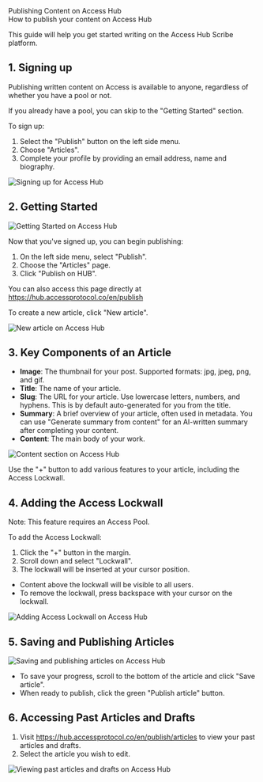 <div className="md-title">Publishing Content on Access Hub</div>
<div className="md-description">How to publish your content on Access Hub</div>

This guide will help you get started writing on the Access Hub Scribe platform.

## 1. Signing up

Publishing written content on Access is available to anyone, regardless of whether you have a pool or not.

If you already have a pool, you can skip to the "Getting Started" section.

To sign up:

1. Select the "Publish" button on the left side menu.
2. Choose "Articles".
3. Complete your profile by providing an email address, name and biography.

![Signing up for Access Hub](/publish-on-hub/image7.png)

## 2. Getting Started

![Getting Started on Access Hub](/publish-on-hub/image2.png)

Now that you've signed up, you can begin publishing:

1. On the left side menu, select "Publish".
2. Choose the "Articles" page.
3. Click "Publish on HUB".

You can also access this page directly at https://hub.accessprotocol.co/en/publish

To create a new article, click "New article".

![New article on Access Hub](/publish-on-hub/image4.png)

## 3. Key Components of an Article

- **Image**: The thumbnail for your post. Supported formats: jpg, jpeg, png, and gif.
- **Title**: The name of your article.
- **Slug**: The URL for your article. Use lowercase letters, numbers, and hyphens. This is by default auto-generated for you from the title.
- **Summary**: A brief overview of your article, often used in metadata. You can use "Generate summary from content" for an AI-written summary after completing your content.
- **Content**: The main body of your work.

![Content section on Access Hub](/publish-on-hub/image5.png)

Use the "+" button to add various features to your article, including the Access Lockwall.

## 4. Adding the Access Lockwall

<div className="md-warning">
Note: This feature requires an Access Pool.
</div>

To add the Access Lockwall:

1. Click the "+" button in the margin.
2. Scroll down and select "Lockwall".
3. The lockwall will be inserted at your cursor position.

- Content above the lockwall will be visible to all users.
- To remove the lockwall, press backspace with your cursor on the lockwall.

![Adding Access Lockwall on Access Hub](/publish-on-hub/image1.png)

## 5. Saving and Publishing Articles

![Saving and publishing articles on Access Hub](/publish-on-hub/image6.png)

- To save your progress, scroll to the bottom of the article and click "Save article".
- When ready to publish, click the green "Publish article" button.

## 6. Accessing Past Articles and Drafts

1. Visit https://hub.accessprotocol.co/en/publish/articles to view your past articles and drafts.
2. Select the article you wish to edit.

![Viewing past articles and drafts on Access Hub](/publish-on-hub/image3.png)
